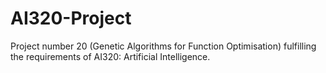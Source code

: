 # AI320-Project
Project number 20 (Genetic Algorithms for Function Optimisation) fulfilling the requirements of AI320: Artificial Intelligence.
